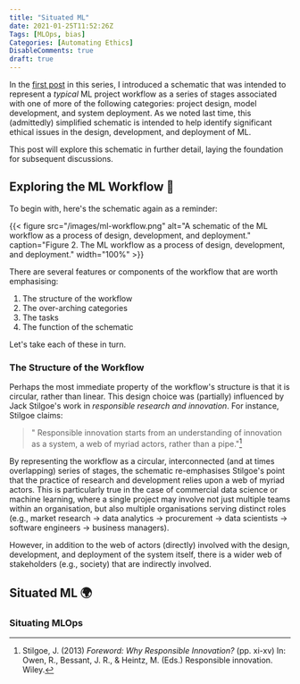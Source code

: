 ```yaml
---
title: "Situated ML"
date: 2021-01-25T11:52:26Z
Tags: [MLOps, bias]
Categories: [Automating Ethics]
DisableComments: true
draft: true
---
```


In the [first post](/blog/automating-ethics/automating-ethics) in this series, I introduced a schematic that was intended to represent a *typical* ML project workflow as a series of stages associated with one of more of the following categories: project design, model development, and system deployment. As we noted last time, this (admittedly) simplified schematic is intended to help identify significant ethical issues in the design, development, and deployment of ML.

This post will explore this schematic in further detail, laying the foundation for subsequent discussions.

## Exploring the ML Workflow 🔁

To begin with, here's the schematic again as a reminder:

{{< figure src="/images/ml-workflow.png" alt="A schematic of the ML workflow as a process of design, development, and deployment." caption="Figure 2. The ML workflow as a process of design, development, and deployment." width="100%" >}}

There are several features or components of the workflow that are worth emphasising:

  1. The structure of the workflow
  2. The over-arching categories
  3. The tasks
  4. The function of the schematic

Let's take each of these in turn.

### The Structure of the Workflow

Perhaps the most immediate property of the workflow's structure is that it is circular, rather than linear. This design choice was (partially) influenced by Jack Stilgoe's work in *responsible research and innovation*. For instance, Stilgoe claims:

> " Responsible innovation starts from an understanding of innovation as a system, a web of myriad actors, rather than a pipe."[^stilgoe2013]

By representing the workflow as a circular, interconnected (and at times overlapping) series of stages, the schematic re-emphasises Stilgoe's point that the practice of research and development relies upon a web of myriad actors. This is particularly true in the case of commercial data science or machine learning, where a single project may involve not just multiple teams within an organisation, but also multiple organisations serving distinct roles (e.g., market research -> data analytics -> procurement -> data scientists -> software engineers -> business managers).

However, in addition to the web of actors (directly) involved with the design, development, and deployment of the system itself, there is a wider web of stakeholders (e.g., society) that are indirectly involved.

<!-- Hence, the need for a situated perspective -->

[^stilgoe2013]: Stilgoe, J. (2013) *Foreword: Why Responsible Innovation?* (pp. xi-xv) In: Owen, R., Bessant, J. R., & Heintz, M. (Eds.) Responsible innovation. Wiley.

## Situated ML 🌍

### Situating MLOps
